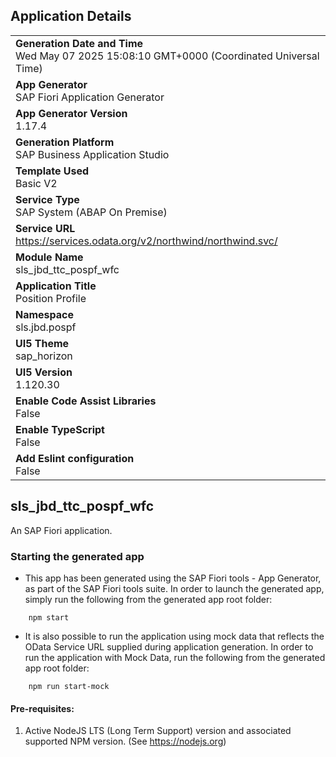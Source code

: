 ## Application Details
|               |
| ------------- |
|**Generation Date and Time**<br>Wed May 07 2025 15:08:10 GMT+0000 (Coordinated Universal Time)|
|**App Generator**<br>SAP Fiori Application Generator|
|**App Generator Version**<br>1.17.4|
|**Generation Platform**<br>SAP Business Application Studio|
|**Template Used**<br>Basic V2|
|**Service Type**<br>SAP System (ABAP On Premise)|
|**Service URL**<br>https://services.odata.org/v2/northwind/northwind.svc/|
|**Module Name**<br>sls_jbd_ttc_pospf_wfc|
|**Application Title**<br>Position Profile|
|**Namespace**<br>sls.jbd.pospf|
|**UI5 Theme**<br>sap_horizon|
|**UI5 Version**<br>1.120.30|
|**Enable Code Assist Libraries**<br>False|
|**Enable TypeScript**<br>False|
|**Add Eslint configuration**<br>False|

## sls_jbd_ttc_pospf_wfc

An SAP Fiori application.

### Starting the generated app

-   This app has been generated using the SAP Fiori tools - App Generator, as part of the SAP Fiori tools suite.  In order to launch the generated app, simply run the following from the generated app root folder:

```
    npm start
```

- It is also possible to run the application using mock data that reflects the OData Service URL supplied during application generation.  In order to run the application with Mock Data, run the following from the generated app root folder:

```
    npm run start-mock
```

#### Pre-requisites:

1. Active NodeJS LTS (Long Term Support) version and associated supported NPM version.  (See https://nodejs.org)


